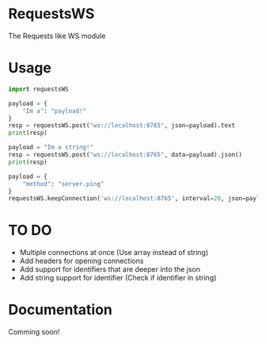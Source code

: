 # RequestsWS
The Requests like WS module

# Usage
```python
import requestsWS

payload = {
    "Im a": "payload!"
}
resp = requestsWS.post("ws://localhost:8765", json=payload).text
print(resp)

payload = "Im a string!"
resp = requestsWS.post("ws://localhost:8765", data=payload).json()
print(resp)

payload = {
    "method": "server.ping"
}
requestsWS.keepConnection('ws://localhost:8765', interval=20, json=payload)
```

# TO DO
   - Multiple connections at once (Use array instead of string)  
   - Add headers for opening connections  
   - Add support for identifiers that are deeper into the json  
   - Add string support for identifier (Check if identifier in string)  

# Documentation
Comming soon!
